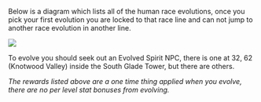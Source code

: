 Below is a diagram which lists all of the human race evolutions, once you pick your first evolution you are locked to that race line and can not jump to another race evolution in another line.

![](https://lohcdn.com/images/humanraces.png)

To evolve you should seek out an Evolved Spirit NPC, there is one at 32, 62 (Knotwood Valley) inside the South Glade Tower, but there are others.

_The rewards listed above are a one time thing applied when you evolve, there are no per level stat bonuses from evolving._
